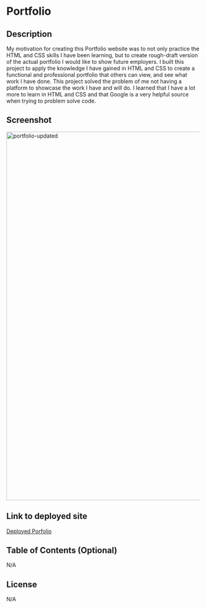 # Portfolio

## Description

My motivation for creating this Portfolio website was to not only practice the HTML and CSS skills I have been learning, but to create rough-draft version of the actual portfolio I would like to show future employers.
I built this project to apply the knowledge I have gained in HTML and CSS to create a  functional and professional portfolio that others can view, and see what work I have done.
This project solved the problem of me not having a platform to showcase the work I have and will do.
I learned that I have a lot more to learn in HTML and CSS and that Google is a very helpful source when trying to problem solve code.

## Screenshot

<img width="960" alt="portfolio-updated" src="https://github.com/kathrynstack/Portfolio/assets/122328070/0bb14d03-2656-475a-925b-3cf4a66255cb">

## Link to deployed site

[Deployed Porfolio]([https://kathrynstack.github.io/Portfolio/])

## Table of Contents (Optional)

N/A


## License

N/A




